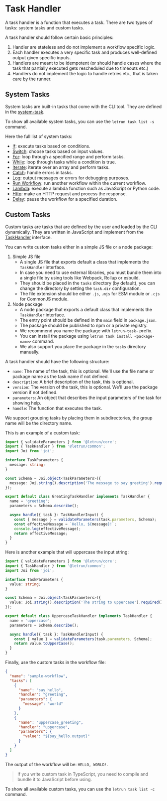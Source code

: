 # Task Handler

A task handler is a function that executes a task. There are two types of tasks: system tasks and custom tasks.

A task handler should follow certain basic principles:

1. Handler are stateless and do not implement a workflow specific logic.
2. Each handler executes a very specific task and produces well-defined output given specific inputs.
3. Handlers are meant to be idempotent (or should handle cases where the task that partially executed gets rescheduled due to timeouts etc.)
4. Handlers do not implement the logic to handle retries etc., that is taken care by the runner.

## System Tasks

System tasks are built-in tasks that come with the CLI tool. They are defined in the [system-task](../../packages/engine/src/system-task).

To show all available system tasks, you can use the `letrun task list -s` command.

Here the full list of system tasks:

- [If](system-task/if.md): execute tasks based on conditions.
- [Switch](system-task/switch.md): choose tasks based on input values.
- [For](system-task/for.md): loop through a specified range and perform tasks.
- [While](system-task/while.md): loop through tasks while a condition is true.
- [Iterate](system-task/iterate.md): iterate over an array and perform tasks.
- [Catch](system-task/catch.md): handle errors in tasks.
- [Log](system-task/log.md): output messages or errors for debugging purposes.
- [Run Workflow](system-task/run-workflow.md): run another workflow within the current workflow.
- [Lambda](system-task/lambda.md): execute a lambda function such as JavaScript or Python code.
- [Http](system-task/http.md): make an HTTP request and process the response.
- [Delay](system-task/delay.md): pause the workflow for a specified duration.

## Custom Tasks

Custom tasks are tasks that are defined by the user and loaded by the CLI dynamically.
They are written in JavaScript and implement from the [TaskHandler](../../packages/common/src/model/task-handler.ts) interface.

You can write custom tasks either in a simple JS file or a node package:

1. Simple JS file
   - A single JS file that exports default a class that implements the `TaskHandler` interface.
   - In case you need to use external libraries, you must bundle them into a single file by using tools like Webpack, Rollup or esbuild.
   - They should be placed in the `tasks` directory (by default), you can change the directory by setting the `task.dir` configuration.
   - The file extension should be either `.js`, `.mjs` for ESM module or `.cjs` for CommonJS module.
2. Node package
   - A node package that exports a default class that implements the `TaskHandler` interface.
   - The entry point should be defined in the `main` field in `package.json`.
   - The package should be published to npm or a private registry.
   - We recommend you name the package with `letrun-task-` prefix.
   - You can install the package using `letrun task install <package-name>` command.
   - We also support you place the package in the `tasks` directory manually.

A task handler should have the following structure:

- `name`: The name of the task, this is optional. We'll use the file name or package name as the task name if not defined.
- `description`: A brief description of the task, this is optional.
- `version`: The version of the task, this is optional. We'll use the package version if not defined.
- `parameters`: An object that describes the input parameters of the task for showing help.
- `handle`: The function that executes the task.

We support grouping tasks by placing them in subdirectories, the group name will be the directory name.

This is an example of a custom task:

```ts
import { validateParameters } from '@letrun/core';
import { TaskHandler } from '@letrun/common';
import Joi from 'joi';

interface TaskParameters {
  message: string;
}

const Schema = Joi.object<TaskParameters>({
  message: Joi.string().description('The message to say greeting').required(),
});

export default class GreatingTaskHandler implements TaskHandler {
  name = 'greeting';
  parameters = Schema.describe();

  async handle({ task }: TaskHandlerInput) {
    const { message } = validateParameters(task.parameters, Schema);
    const effectiveMessage = `Hello, ${message}!`;
    console.log(effectiveMessage);
    return effectiveMessage;
  }
}
```

Here is another example that will uppercase the input string:

```ts
import { validateParameters } from '@letrun/core';
import { TaskHandler } from '@letrun/common';
import Joi from 'joi';

interface TaskParameters {
  value: string;
}

const Schema = Joi.object<TaskParameters>({
  value: Joi.string().description('The string to uppercase').required(),
});

export default class UppercaseTaskHandler implements TaskHandler {
  name = 'uppercase';
  parameters = Schema.describe();

  async handle({ task }: TaskHandlerInput) {
    const { value } = validateParameters(task.parameters, Schema);
    return value.toUpperCase();
  }
}
```

Finally, use the custom tasks in the workflow file:

```json
{
  "name": "sample-workflow",
  "tasks": [
    {
      "name": "say_hello",
      "handler": "greeting",
      "parameters": {
        "message": "world"
      }
    },
    {
      "name": "uppercase_greeting",
      "handler": "uppercase",
      "parameters": {
        "value": "${say_hello.output}"
      }
    }
  ]
}
```

The output of the workflow will be: `HELLO, WORLD!`.

> If you write custom task in TypeScript, you need to compile and bundle it to JavaScript before using.

To show all available custom tasks, you can use the `letrun task list -c` command.
